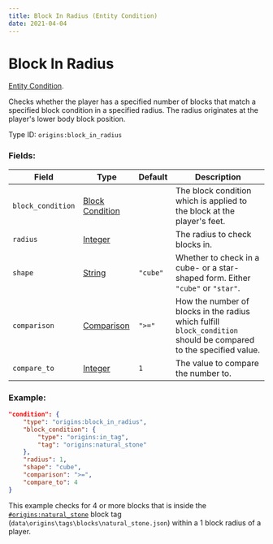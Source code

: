```yaml
---
title: Block In Radius (Entity Condition)
date: 2021-04-04
---
```

# Block In Radius

[Entity Condition](../entity_conditions.md).

Checks whether the player has a specified number of blocks that match a specified block condition in a specified radius. The radius originates at the player's lower body block position.

Type ID: `origins:block_in_radius`

### Fields:

Field  | Type | Default | Description
-------|------|---------|-------------
`block_condition` | [Block Condition](../block_conditions.md) | |  The block condition which is applied to the block at the player's feet.
`radius` | [Integer](../data_types/integer.md) | |  The radius to check blocks in.
`shape` | [String](../data_types/string.md) | `"cube"` | Whether to check in a cube- or a star-shaped form. Either `"cube"` or `"star"`.
`comparison` | [Comparison](../data_types/comparison.md) | `">="` | How the number of blocks in the radius which fulfill `block_condition` should be compared to the specified value.
`compare_to` | [Integer](../data_types/integer.md) | `1` | The value to compare the number to.

### Example:
```json
"condition": {
    "type": "origins:block_in_radius",
    "block_condition": {
        "type": "origins:in_tag",
        "tag": "origins:natural_stone"
    },
    "radius": 1,
    "shape": "cube",
    "comparison": ">=",
    "compare_to": 4
}
```
This example checks for 4 or more blocks that is inside the [`#origins:natural_stone`](https://github.com/apace100/origins-fabric/blob/master/src/main/resources/data/origins/tags/blocks/natural_stone.json) block tag (`data\origins\tags\blocks\natural_stone.json`) within a 1 block radius of a player.